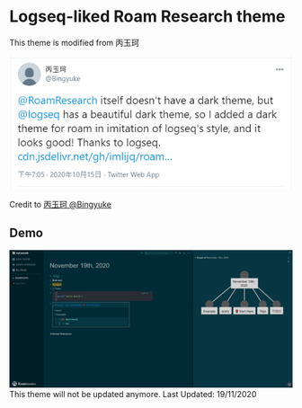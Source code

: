 # Logseq-liked Roam Research theme

This theme is modified from 丙玉珂

[![Twitter ref](https://raw.githubusercontent.com/1orZero/logseq-liked-Roam-Research-theme/main/twitter.PNG)](https://twitter.com/Bingyuke/status/1316696736287518720)


Credit to [丙玉珂 @Bingyuke](https://twitter.com/Bingyuke)

## Demo
![Screenshot](https://github.com/1orZero/logseq-liked-Roam-Research-theme/blob/main/Demo.PNG?raw=true)
This theme will not be updated anymore. Last Updated: 19/11/2020
